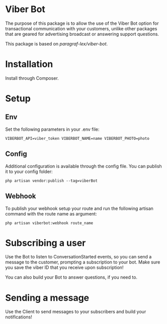 # Viber Bot

The purpose of this package is to allow the use of the Viber Bot option for transactional communication with your customers, unlike other packages that are geared for advertising broadcast or answering support questions. 

This package is based on *paragraf-lex/viber-bot*.

# Installation

Install through Composer.

# Setup

## Env

Set the following parameters in your .env file:

`
VIBERBOT_API=viber_token
VIBERBOT_NAME=name
VIBERBOT_PHOTO=photo
`

## Config

Additional configuration is available through the config file. You can publish it to your config folder:

`php artisan vendor:publish --tag=viberBot`

## Webhook

To publish your webhook setup your route and run the following artisan command with the route name as argument:

`php artisan viberbot:webhook route_name`

# Subscribing a user

Use the Bot to listen to ConversationStarted events, so you can send a message to the customer, prompting a subscription to your bot. Make sure you save the viber ID that you receive upon subscription!

You can also build your Bot to answer questions, if you need to.

# Sending a message

Use the Client to send messages to your subscribers and build your notifications!